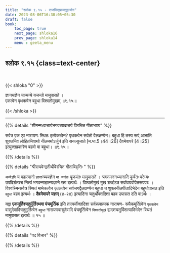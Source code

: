```yaml
---
title: "श्लोक ९.१५ - राजविद्यराजगुह्ययोग"
date: 2023-08-06T16:30:05+05:30
draft: false
book:
    toc_page: true
    next_page: shloka16
    prev_page: shloka14
    menu : geeta_menu
---
```




## श्लोक ९.१५ {class=text-center}

<br/>

{{< shloka  "0"  >}}

ज्ञानयज्ञेन चाप्यन्ये यजन्तो मामुपासते ।   
एकत्वेन पृथक्त्वेन बहुधा विश्वतोमुखम् ॥९.१५॥

{{< /shloka >}}

---


{{% details "श्रीमन्मध्वाचार्यभगवत्पादाचर्य विरचित  गीताभाष्य" %}}

सर्वत्र एक एव नारायणः स्थितः इत्येकत्वेन? 
पृथक्त्वेन सर्वतो वैलक्षण्येन। बहुधा हि तस्य रूपं,आभाति 
शुक्लमिव लोहितमिवाथो नीलमथोऽर्जुनं इति 
सनत्सुजाते [म.भा.5।44।26] 
दैवमेवापरे [4।25] इत्युक्तप्रकारेण बहवो वा बहुधा। ॥९.१५॥

{{% /details %}}



{{% details "श्रीराघवेन्द्रतीर्थविरचित गीताविवृत्तिः " %}}

`अन्येऽपि` च महात्मानो `ज्ञाना`ख्ययज्ञेन `मां यजंतः`
पूजयंतः मामुपासते । श्रवणमननध्यानादि कुर्वंतः 
परेभ्यः उपदिशंतश्च 
नित्यं भगवन्माहात्म्यज्ञाने रता दत्यर्थः । विश्वतोमुखं 
मुख शब्दोऽत्र सर्वावयवोपेतरूपपरः । 
विश्वस्मिन्सर्वत्र  स्थितं मामेकत्वेन `पृथक`त्वेन 
सर्वजगद्वैलक्षण्येन बहुधा च शुक्लनीलपीतादिभेदेन 
बहुधोपासत इति `बहुधा` बहव इत्यर्थः । 
**दैवमेवापरे यज्ञम्‌** (४-२४) इत्यादिना 
चतुर्थोक्तदिशा बहव उपासत दति वाऽर्थः ।  

यद्वा **एकमूर्तिश्चतुर्मूर्तिरथवा पंचमूर्तिक** इति 
तात्पर्योक्तदिशा सर्वरूपात्मक 
नारायण- रूपैकमूर्तित्वेन `पृथक्त्वेन` 
वासुदेवादिचतुमूर्तित्वेन `बहुधा`
नारायणवासुदेवादि पंचमूर्तित्वेन `विश्वतोमुखं` 
द्वादशचतुर्विशत्यादिभेदेन
स्थितं मामुपासत इत्यर्थः ॥ १५ ॥


{{% /details %}}



{{% details "पद विचार" %}}


{{% /details %}}

